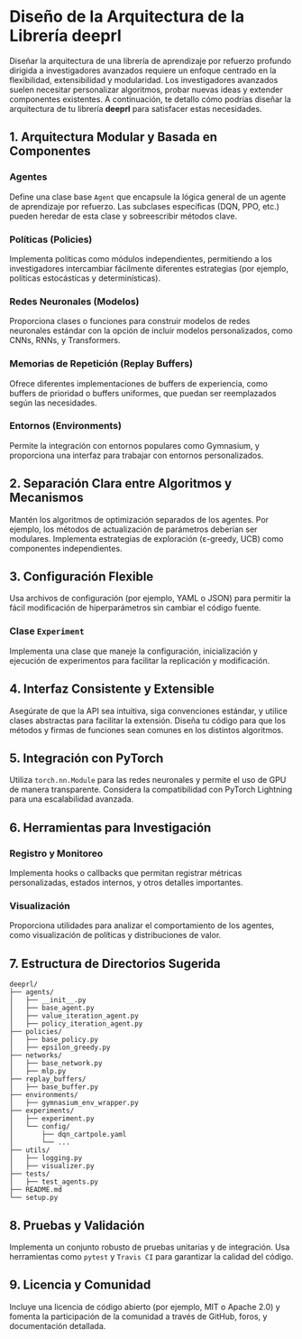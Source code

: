 # Diseño de la Arquitectura de la Librería **deeprl**

Diseñar la arquitectura de una librería de aprendizaje por refuerzo profundo dirigida a investigadores avanzados requiere un enfoque centrado en la flexibilidad, extensibilidad y modularidad. Los investigadores avanzados suelen necesitar personalizar algoritmos, probar nuevas ideas y extender componentes existentes. A continuación, te detallo cómo podrías diseñar la arquitectura de tu librería **deeprl** para satisfacer estas necesidades.

## 1. Arquitectura Modular y Basada en Componentes

### Agentes
Define una clase base `Agent` que encapsule la lógica general de un agente de aprendizaje por refuerzo. Las subclases específicas (DQN, PPO, etc.) pueden heredar de esta clase y sobreescribir métodos clave.

### Políticas (Policies)
Implementa políticas como módulos independientes, permitiendo a los investigadores intercambiar fácilmente diferentes estrategias (por ejemplo, políticas estocásticas y determinísticas).

### Redes Neuronales (Modelos)
Proporciona clases o funciones para construir modelos de redes neuronales estándar con la opción de incluir modelos personalizados, como CNNs, RNNs, y Transformers.

### Memorias de Repetición (Replay Buffers)
Ofrece diferentes implementaciones de buffers de experiencia, como buffers de prioridad o buffers uniformes, que puedan ser reemplazados según las necesidades.

### Entornos (Environments)
Permite la integración con entornos populares como Gymnasium, y proporciona una interfaz para trabajar con entornos personalizados.

## 2. Separación Clara entre Algoritmos y Mecanismos

Mantén los algoritmos de optimización separados de los agentes. Por ejemplo, los métodos de actualización de parámetros deberían ser modulares. Implementa estrategias de exploración (ε-greedy, UCB) como componentes independientes.

## 3. Configuración Flexible

Usa archivos de configuración (por ejemplo, YAML o JSON) para permitir la fácil modificación de hiperparámetros sin cambiar el código fuente.

### Clase `Experiment`
Implementa una clase que maneje la configuración, inicialización y ejecución de experimentos para facilitar la replicación y modificación.

## 4. Interfaz Consistente y Extensible

Asegúrate de que la API sea intuitiva, siga convenciones estándar, y utilice clases abstractas para facilitar la extensión. Diseña tu código para que los métodos y firmas de funciones sean comunes en los distintos algoritmos.

## 5. Integración con PyTorch

Utiliza `torch.nn.Module` para las redes neuronales y permite el uso de GPU de manera transparente. Considera la compatibilidad con PyTorch Lightning para una escalabilidad avanzada.

## 6. Herramientas para Investigación

### Registro y Monitoreo
Implementa hooks o callbacks que permitan registrar métricas personalizadas, estados internos, y otros detalles importantes.

### Visualización
Proporciona utilidades para analizar el comportamiento de los agentes, como visualización de políticas y distribuciones de valor.

## 7. Estructura de Directorios Sugerida

```plaintext
deeprl/
├── agents/
│   ├── __init__.py
│   ├── base_agent.py
│   ├── value_iteration_agent.py
│   ├── policy_iteration_agent.py
├── policies/
│   ├── base_policy.py
│   ├── epsilon_greedy.py
├── networks/
│   ├── base_network.py
│   ├── mlp.py
├── replay_buffers/
│   ├── base_buffer.py
├── environments/
│   ├── gymnasium_env_wrapper.py
├── experiments/
│   ├── experiment.py
│   └── config/
│       ├── dqn_cartpole.yaml
│       └── ...
├── utils/
│   ├── logging.py
│   ├── visualizer.py
├── tests/
│   ├── test_agents.py
├── README.md
└── setup.py
```

## 8. Pruebas y Validación
Implementa un conjunto robusto de pruebas unitarias y de integración. Usa herramientas como `pytest` y `Travis CI` para garantizar la calidad del código.

## 9. Licencia y Comunidad
Incluye una licencia de código abierto (por ejemplo, MIT o Apache 2.0) y fomenta la participación de la comunidad a través de GitHub, foros, y documentación detallada.

